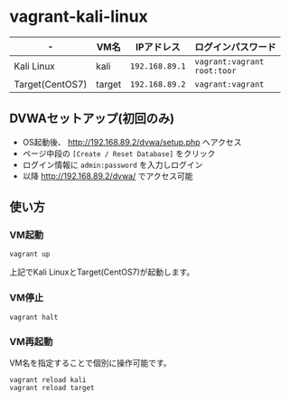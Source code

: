 # vagrant-kali-linux

|-|VM名|IPアドレス|ログインパスワード|
|---|---|---|---|
|Kali Linux|kali|`192.168.89.1`|`vagrant:vagrant`<br>`root:toor`|
|Target(CentOS7)|target|`192.168.89.2`|`vagrant:vagrant`|

## DVWAセットアップ(初回のみ)

- OS起動後、 http://192.168.89.2/dvwa/setup.php へアクセス
- ページ中段の `[Create / Reset Database]` をクリック
- ログイン情報に `admin:password` を入力しログイン
- 以降 http://192.168.89.2/dvwa/ でアクセス可能

## 使い方

### VM起動

```
vagrant up
```

上記でKali LinuxとTarget(CentOS7)が起動します。


### VM停止

```
vagrant halt
```

### VM再起動

VM名を指定することで個別に操作可能です。

```
vagrant reload kali
vagrant reload target
```

